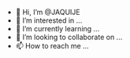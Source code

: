 - 👋 Hi, I’m @JAQUIJE
- 👀 I’m interested in ...
- 🌱 I’m currently learning ...
- 💞️ I’m looking to collaborate on ...
- 📫 How to reach me ...

<!---
JAQUIJE/JAQUIJE is a ✨ special ✨ repository because its `README.md` (this file) appears on your GitHub profile.
You can click the Preview link to take a look at your changes.
--->
